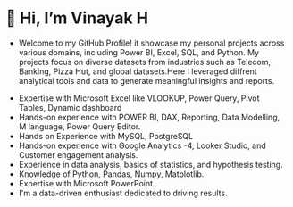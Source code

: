  # 👋 Hi, I’m Vinayak H

- Welcome to my GitHub Profile! it showcase my personal projects across various domains, including Power BI, Excel, SQL, and Python. My projects focus on diverse datasets from industries such as Telecom, Banking, Pizza Hut, and global datasets.Here I leveraged diffrent analytical tools and data to generate meaningful insights and reports.

* Expertise with Microsoft Excel like VLOOKUP, Power Query, Pivot Tables, Dynamic dashboard
* Hands-on experience with POWER BI, DAX, Reporting, Data Modelling, M language, Power Query Editor.
* Hands on Experience with MySQL, PostgreSQL
* Hands-on experience with Google Analytics -4, Looker Studio, and Customer engagement analysis.
* Experience in data analysis, basics of statistics, and hypothesis testing.
* Knowledge of Python, Pandas, Numpy, Matplotlib.
* Expertise with Microsoft PowerPoint.
* I'm a data-driven enthusiast dedicated to driving results.
  

